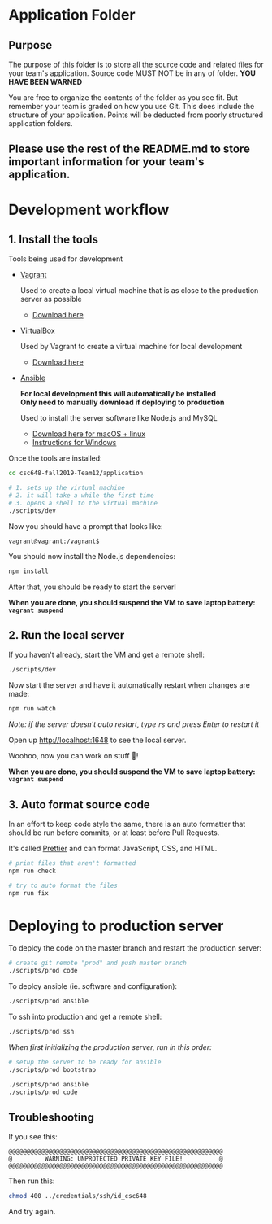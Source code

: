 # Application Folder

## Purpose

The purpose of this folder is to store all the source code and related files for your team's application. Source code MUST NOT be in any of folder. <strong>YOU HAVE BEEN WARNED</strong>

You are free to organize the contents of the folder as you see fit. But remember your team is graded on how you use Git. This does include the structure of your application. Points will be deducted from poorly structured application folders.

## Please use the rest of the README.md to store important information for your team's application.

# Development workflow

## 1. Install the tools

Tools being used for development

- [Vagrant](https://www.vagrantup.com)

  Used to create a local virtual machine that is as close to the production server as possible

  - [Download here](https://www.vagrantup.com/downloads.html)

- [VirtualBox](https://www.virtualbox.org)

  Used by Vagrant to create a virtual machine for local development

  - [Download here](https://www.virtualbox.org/wiki/Downloads)

- [Ansible](https://www.ansible.com)

  **For local development this will automatically be installed**<br/>
  **Only need to manually download if deploying to production**

  Used to install the server software like Node.js and MySQL

  - [Download here for macOS + linux](https://docs.ansible.com/ansible/latest/installation_guide/intro_installation.html#installing-the-control-node)
  - [Instructions for Windows](https://www.how2shout.com/how-to/how-to-install-ansible-on-windows-10.html)

Once the tools are installed:

```sh
cd csc648-fall2019-Team12/application

# 1. sets up the virtual machine
# 2. it will take a while the first time
# 3. opens a shell to the virtual machine
./scripts/dev
```

Now you should have a prompt that looks like:

```
vagrant@vagrant:/vagrant$
```

You should now install the Node.js dependencies:

```sh
npm install
```

After that, you should be ready to start the server!

**When you are done, you should suspend the VM to save laptop battery: `vagrant suspend`**

## 2. Run the local server

If you haven't already, start the VM and get a remote shell:

```sh
./scripts/dev
```

Now start the server and have it automatically restart when changes are made:

```sh
npm run watch
```

_Note: if the server doesn't auto restart, type `rs` and press Enter to restart it_

Open up [http://localhost:1648](http://localhost:1648) to see the local server.

Woohoo, now you can work on stuff 🎉!

**When you are done, you should suspend the VM to save laptop battery: `vagrant suspend`**

## 3. Auto format source code

In an effort to keep code style the same, there is an auto formatter that should be run before commits, or at least before Pull Requests.

It's called [Prettier](https://prettier.io/) and can format JavaScript, CSS, and HTML.

```sh
# print files that aren't formatted
npm run check

# try to auto format the files
npm run fix
```

# Deploying to production server

To deploy the code on the master branch and restart the production server:

```sh
# create git remote "prod" and push master branch
./scripts/prod code
```

To deploy ansible (ie. software and configuration):

```sh
./scripts/prod ansible
```

To ssh into production and get a remote shell:

```sh
./scripts/prod ssh
```

_When first initializing the production server, run in this order:_

```sh
# setup the server to be ready for ansible
./scripts/prod bootstrap

./scripts/prod ansible
./scripts/prod code
```

## Troubleshooting

If you see this:

```
@@@@@@@@@@@@@@@@@@@@@@@@@@@@@@@@@@@@@@@@@@@@@@@@@@@@@@@@@@@
@         WARNING: UNPROTECTED PRIVATE KEY FILE!          @
@@@@@@@@@@@@@@@@@@@@@@@@@@@@@@@@@@@@@@@@@@@@@@@@@@@@@@@@@@@
```

Then run this:

```sh
chmod 400 ../credentials/ssh/id_csc648
```

And try again.
